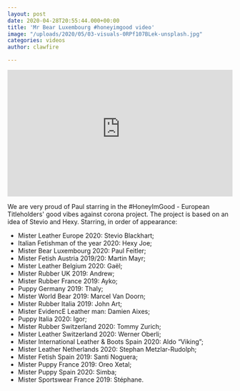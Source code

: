 ```yaml
---
layout: post
date: 2020-04-28T20:55:44.000+00:00
title: 'Mr Bear Luxembourg #honeyimgood video'
image: "/uploads/2020/05/03-visuals-0RPf107BLek-unsplash.jpg"
categories: videos
author: clawfire

---
```

<style>.embed-container { position: relative; padding-bottom: 56.25%; height: 0; overflow: hidden; max-width: 100%; } .embed-container iframe, .embed-container object, .embed-container embed { position: absolute; top: 0; left: 0; width: 100%; height: 100%; }</style><div class='embed-container'><iframe src='https://www.youtube-nocookie.com/embed/kKpHJL1L1Ps' frameborder='0' allowfullscreen allow="accelerometer; autoplay; encrypted-media; gyroscope; picture-in-picture"></iframe></div>

We are very proud of Paul starring in the #HoneyImGood - European Titleholders' good vibes against corona project. The project is based on an idea of Stevio and Hexy. Starring, in order of appearance: 

* Mister Leather Europe 2020: Stevio Blackhart;
* Italian Fetishman of the year 2020: Hexy Joe;
* Mister Bear Luxembourg 2020: Paul Feitler;
* Mister Fetish Austria 2019/20: Martin Mayr;
* Mister Leather Belgium 2020: Gaël;
* Mister Rubber UK 2019: Andrew; 
* Mister Rubber France 2019: Ayko;
* Puppy Germany 2019: Thaly;
* Mister World Bear 2019: Marcel Van Doorn;
* Mister Rubber Italia 2019: John Art;
* Mister EvidencE Leather man: Damien Aixes;
* Puppy Italia 2020: Igor;
* Mister Rubber Switzerland 2020: Tommy Zurich;
* Mister Leather Switzerland 2020: Werner Oberli;
* Mister International Leather & Boots Spain 2020: Aldo “Viking”;
* Mister Leather Netherlands 2020: Stephan Metzlar-Rudolph;
* Mister Fetish Spain 2019: Santi Noguera;
* Mister Puppy France 2019: Oreo Xetal;
* Mister Puppy Spain 2020: Simba;
* Mister Sportswear France 2019: Stéphane.